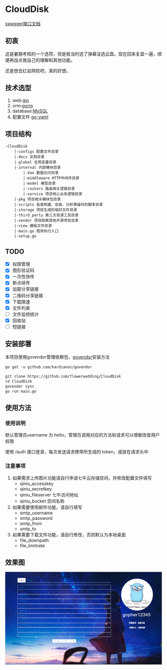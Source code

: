 # CloudDisk

[swagger接口文档](http://127.0.0.1:8000/swagger/index.html)

## 初衷

这是暑期考核的一个选项，但是我当时选了弹幕没选云盘。现在回来复盘一遍，顺便再加点我自己的理解和其他功能。

还是想去红岩网校吧，真的好想。

## 技术选型

1. web:[gin](https://github.com/gin-gonic/gin)
2. orm:[gorm](https://github.com/jinzhu/gorm)
3. database:[MySQL](https://github.com/go-sql-driver/mysql)
4. 配置文件 [go-yaml](https://github.com/go-yaml/yaml)

## 项目结构

```
-CloudDisk
    |-configs 配置文件目录
    |-docs 文档目录
    |-global 全局变量目录
    |-internal 内部模块目录
        |-dao 数据访问目录
        |-middleware HTTP中间件目录
        |-model 模型目录
        |-routers 路由相关逻辑目录
        |-service 项目核心业务逻辑目录
    |-pkg 项目相关模块包目录
    |-scripts 各类构建、安装、分析等操作的脚本目录
    |-storage 项目生成的临时文件目录
    |-third_party 第三方资源工具目录
    |-vendor 项目依赖其他开源项目目录
    |-view 模板文件目录
    |-main.go 程序执行入口
    |-setup.go
```

## TODO

- [x] 权限管理
- [x] 图形验证码
- [x] 一次性快传
- [x] 断点续传
- [x] 加密分享链接
- [x] 二维码分享链接
- [x] 下载限速
- [x] 文件列表
- [ ] 文件监控统计
- [x] 回收站
- [ ] 短链接

## 安装部署

本项目使用govendor管理依赖包，[govendor](https://github.com/kardianos/govendor)安装方法

```
go get -u github.com/kardianos/govendor
```

```
git clone https://github.com/flowerwedding/CloudDisk
cd CloudDisk
govendor sync
go run main.go
```

## 使用方法

### 使用说明

默认管理员username 为 hello，管理员调用对应的方法和请求可以增删改查用户权限

使用 /auth 接口登录，每次发送请求携带所生成的 token，或放在请求头中

### 注意事项

1. 如果需求上传图片功能请自行申请七牛云存储空间，并修改配置文件填写
   -  qiniu_accesskey
   -  qiniu_secretkey
   -  qiniu_fileserver 七牛访问地址
   -  qiniu_bucket 空间名称
2. 如果需要使用邮件功能，请自行填写
   - smtp_username
   - smtp_password
   - smtp_from
   - smtp_to
3. 如果需要下载文件功能，请自行修改，否则默认为本地桌面
   - file_downpath
   - file_limitrate

## 效果图

![1598585254431](https://github.com/flowerwedding/CloudDisk/blob/master/view/img/1598585254431.png)
